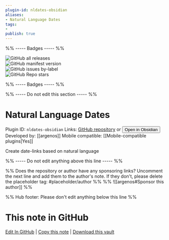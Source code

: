 ```yaml
---
plugin-id: nldates-obsidian
aliases:
- Natural Language Dates
tags: 
- 
publish: true
---
```


%% ----- Badges ----- %%

![GitHub all releases](https://img.shields.io/github/downloads/argenos/nldates-obsidian/total?color=573E7A&logo=github&style=for-the-badge)   
![GitHub manifest version](https://img.shields.io/github/manifest-json/v/argenos/nldates-obsidian?color=573E7A&logo=github&style=for-the-badge)   
![GitHub issues by-label](https://img.shields.io/github/issues/argenos/nldates-obsidian/help%20wanted?color=573E7A&logo=github&style=for-the-badge)   
![GitHub Repo stars](https://img.shields.io/github/stars/argenos/nldates-obsidian?color=573E7A&logo=github&style=for-the-badge)

%% ----- Badges ----- %%

%% ----- Do not edit this section ----- %%

# Natural Language Dates

Plugin ID: `nldates-obsidian`
Links: [GitHub repository](https://github.com/argenos/nldates-obsidian) or [<button id=HH>Open in Obsidian</button>](obsidian://show-plugin?id=nldates-obsidian)
Developed by: [[argenos]]
Mobile compatible: [[Mobile-compatible plugins|Yes]]

Create date-links based on natural language

%% ----- Do not edit anything above this line ----- %% 

%% Does the repository or author have any sponsoring links? Uncomment the next line and add them to the author's note. If they don't, please delete the placeholder tag: #placeholder/author %%
%% ![[argenos#Sponsor this author]] %%

%% Hub footer: Please don't edit anything below this line %%

# This note in GitHub

<span class="git-footer">[Edit In GitHub](https://github.dev/obsidian-community/obsidian-hub/blob/main/ "git-hub-edit-note") | [Copy this note](https://raw.githubusercontent.com/obsidian-community/obsidian-hub/main/ "git-hub-copy-note") | [Download this vault](https://github.com/obsidian-community/obsidian-hub/archive/refs/heads/main.zip "git-hub-download-vault") </span>
